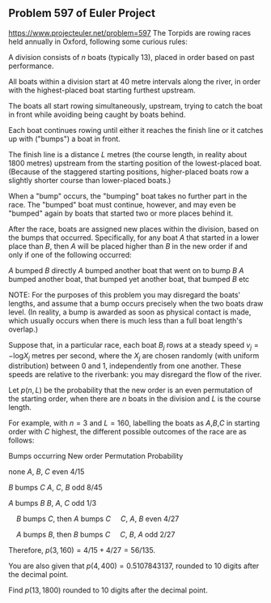 ## Problem 597 of Euler Project 
https://www.projecteuler.net/problem=597
The Torpids are rowing races held annually in Oxford, following some curious rules:



A division consists of $n$ boats (typically 13), placed in order based on past performance.

All boats within a division start at 40 metre intervals along the river, in order with the highest-placed boat starting furthest upstream.

The boats all start rowing simultaneously, upstream, trying to catch the boat in front while avoiding being caught by boats behind.

Each boat continues rowing until either it reaches the finish line or it catches up with ("bumps") a boat in front.

The finish line is a distance $L$ metres (the course length, in reality about 1800 metres) upstream from the starting position of the lowest-placed boat. (Because of the staggered starting positions, higher-placed boats row a slightly shorter course than lower-placed boats.)

When a "bump" occurs, the "bumping" boat takes no further part in the race. The "bumped" boat must continue, however, and may even be "bumped" again by boats that started two or more places behind it.

After the race, boats are assigned new places within the division, based on the bumps that occurred. Specifically, for any boat $A$ that started in a lower place than $B$, then $A$ will be placed higher than $B$ in the new order if and only if one of the following occurred:
  
 $A$ bumped $B$ directly 
 $A$ bumped another boat that went on to bump $B$ 
 $A$ bumped another boat, that bumped yet another boat, that bumped $B$ 
 etc 

NOTE: For the purposes of this problem you may disregard the boats' lengths, and assume that a bump occurs precisely when the two boats draw level. (In reality, a bump is awarded as soon as physical contact is made, which usually occurs when there is much less than a full boat length's overlap.)


Suppose that, in a particular race, each boat $B_j$ rows at a steady speed $v_j = -$log$X_j$ metres per second, where the $X_j$ are chosen randomly (with uniform distribution) between 0 and 1, independently from one another. These speeds are relative to the riverbank: you may disregard the flow of the river.


Let $p(n,L)$ be the probability that the new order is an even permutation of the starting order, when there are $n$ boats in the division and $L$ is the course length.


For example, with $n=3$ and $L=160$, labelling the boats as $A$,$B$,$C$ in starting order with $C$ highest, the different possible outcomes of the race are as follows:



 Bumps occurring 
 New order 
 Permutation 
 Probability 


 none 
 $A$, $B$, $C$ 
 even 
 $4/15$ 


 $B$ bumps $C$ 
 $A$, $C$, $B$ 
 odd 
 $8/45$ 


 $A$ bumps $B$ 
 $B$, $A$, $C$ 
 odd 
 $1/3$ 


     $B$ bumps $C$, then $A$ bumps $C$     
 $C$, $A$, $B$ 
 even 
 $4/27$ 


     $A$ bumps $B$, then $B$ bumps $C$     
 $C$, $B$, $A$ 
 odd 
 $2/27$ 



Therefore, $p(3,160) = 4/15 + 4/27 = 56/135$.


You are also given that $p(4,400)=0.5107843137$, rounded to 10 digits after the decimal point.


Find $p(13,1800)$ rounded to 10 digits after the decimal point.